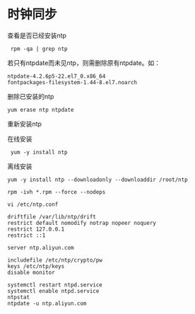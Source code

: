 # 时钟同步

查看是否已经安装ntp

```
 rpm -qa | grep ntp
```

若只有ntpdate而未见ntp，则需删除原有ntpdate。如：

```
ntpdate-4.2.6p5-22.el7_0.x86_64
fontpackages-filesystem-1.44-8.el7.noarch
```

删除已安装的ntp

```
yum erase ntp ntpdate
```

重新安装ntp

在线安装

```
 yum -y install ntp
```

离线安装

```
yum -y install ntp --downloadonly --downloaddir /root/ntp
```

```
rpm -ivh *.rpm --force --nodeps
```

```
vi /etc/ntp.conf
```

```
driftfile /var/lib/ntp/drift
restrict default nomodify notrap nopeer noquery
restrict 127.0.0.1
restrict ::1

server ntp.aliyun.com

includefile /etc/ntp/crypto/pw
keys /etc/ntp/keys
disable monitor
```

```
systemctl restart ntpd.service
systemctl enable ntpd.service
ntpstat
ntpdate -u ntp.aliyun.com
```
